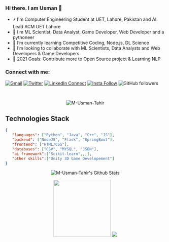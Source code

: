 ### Hi there. I am Usman 👋

- ⚡ I'm Computer Engineering Student at UET, Lahore, Pakistan and AI Lead ACM UET Lahore
- 🧩 I m ML Scientist, Data Analyst, Game Developer, Web Developer and a pythoneer    
- 🌱 I’m currently learning Competitive Coding, Node.js, DL Science<!--🔭 I’m currently working on DS Project-->
- 👯 I’m looking to collaborate with ML Scientists, Data Analysts and Web Developers & Game Developers
- 🥅 2021 Goals: Contribute more to Open Source project & Learning NLP
<!-- - 🔭 I’m currently giviing classes on Python Programming (PPF-ASME-UET) -->

### Connect with me:

[![Gmail](https://img.shields.io/badge/%20-Send%20Mail-black?color=14171A&labelColor=ef5350&logo=gmail&logoColor=ffffff "m.usman.tahir.336@gmail.com")](mailto:m.usman.tahir.336@gmail.com?subject=From%20GitHub&body=Hi,%20there.%20Found%20you%20from%20GitHub.)
[![Twitter](https://img.shields.io/twitter/url/https/twitter.com/cloudposse.svg?style=social&label=Follow%20%40MUsmanTahir "_MUsmanTahir_")](https://twitter.com/_MUsmanTahir_)
[![LinkedIn Connect](https://img.shields.io/badge/%20-Connect-black?color=14171A&labelColor=212121&logo=linkedin&logoColor=ffffff "muhammad-usman-tahir-666886202")](https://www.linkedin.com/in/muhammad-usman-tahir-666886202/)
[![Insta Follow](https://img.shields.io/badge/%20-Follow-black?color=14171A&labelColor=d81b60&logo=instagram&logoColor=ffffff "m.usmantahir")](https://www.instagram.com/m.usmantahir/)
![GitHub followers](https://img.shields.io/github/followers/M-Usman-Tahir?label=follow&style=social "Follow on Github")

<br />
<p align="center"> <img src="https://komarev.com/ghpvc/?username=M-Usman-Tahir" alt="M-Usman-Tahir" /> </p>

## Technologies Stack

```json
{
   "languages": ["Python", "Java", "C++", "JS"],
   "backend": ["NodeJS", "Flask", "SpringBoot"],
   "frontend": ["HTML/CSS"],
   "databases": ["CSV", "MYSQL", "JSON"],
   "ai framework":["Scikit-learn",,,],
   "other skills":["Unity 3D Game Developement"]
}
```
<p align="center">
   <img align="center" alt="M-Usman-Tahir's Github Stats" src="https://github-readme-stats.vercel.app/api?username=M-Usman-Tahir&show_icons=true&hide_border=true" />
</p>
<p align="center">
    <img height="180em" src="https://github-readme-streak-stats.herokuapp.com/?user=M-Usman-Tahir&theme=dark&hide_border=true&background=0D1117&stroke=0000&count_private=true&include_all_commits=true" />
    <img src="https://activity-graph.herokuapp.com/graph?username=M-Usman-Tahir&count_private=true&hide_border=true&bg_color=0d1117&theme=github" />
</p>
